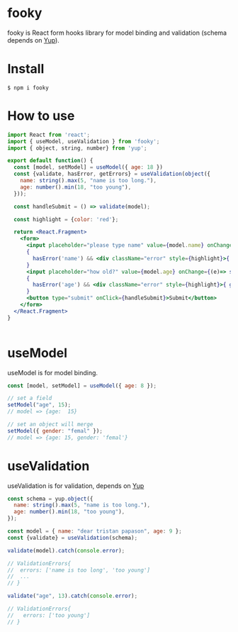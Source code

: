 # fooky

fooky is React form hooks library for model binding and validation (schema depends on [Yup](https://github.com/jquense/yup)).

# Install

```shell
$ npm i fooky
```

# How to use

```jsx
import React from 'react';
import { useModel, useValidation } from 'fooky';
import { object, string, number} from 'yup';

export default function() {
  const [model, setModel] = useModel({ age: 18 })
  const {validate, hasError, getErrors} = useValidation(object({
    name: string().max(5, "name is too long."),
    age: number().min(18, "too young"),
  }));

  const handleSubmit = () => validate(model);

  const highlight = {color: 'red'};

  return <React.Fragment>
    <form>
      <input placeholder="please type name" value={model.name} onChange={(e)=> setModel('name', e.target.value)} onBlur={(e) => validate('name', e.target.value)}></input>
      { 
        hasError('name') && <div className="error" style={highlight}>{ getErrors('name') }</div> 
      }
      <input placeholder="how old?" value={model.age} onChange={(e)=> setModel('age', e.target.value)} onBlur={(e) => validate('age', e.target.value)}></input>
      { 
        hasError('age') && <div className="error" style={highlight}>{ getErrors('age') }</div>
      }
      <button type="submit" onClick={handleSubmit}>Submit</button>
    </form>
  </React.Fragment>
}
  
```

# useModel

useModel is for model binding.

```javascript
const [model, setModel] = useModel({ age: 8 });

// set a field
setModel("age", 15);
// model => {age:  15}

// set an object will merge
setModel({ gender: "femal" });
// model => {age: 15, gender: 'femal'}
```

# useValidation

useValidation is for validation, depends on [Yup](https://github.com/jquense/yup)

```javascript
const schema = yup.object({
  name: string().max(5, "name is too long."),
  age: number().min(18, "too young"),
});

const model = { name: "dear tristan papason", age: 9 };
const {validate} = useValidation(schema);

validate(model).catch(console.error);

// ValidationErrors{
//  errors: ['name is too long', 'too young']
//  ...
// }

validate("age", 13).catch(console.error);

// ValidationErrors{
//   errors: ['too young']
// }
```
